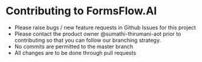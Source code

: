 # Contributing to FormsFlow.AI

* Please raise bugs / new feature requests in Github Issues for this project
* Please contact the product owner @sumathi-thirumani-aot prior to contributing so that you can follow our branching strategy. 
* No commits are permitted to the master branch
* All changes are to be done through pull requests
